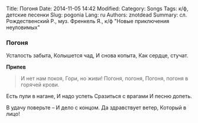 Title: Погоня
Date: 2014-11-05 14:42
Modified: 
Category: Songs
Tags: к/ф, детские песенки
Slug: pogonia
Lang: ru
Authors: znotdead
Summary: сл. Рождественский Р., муз. Френкель Я., к/ф "Новые приключения неуловимых"

### Погоня

Усталость забыта,
Колышется чад,
И снова копыта,
Как сердце, стучат.

**Припев**
>И нет нам  покоя,
Гори, но живи!
Погоня, погоня,
Погоня, погоня
в горячей крови.

Есть пули в нагане,
И надо успеть
Сразиться с врагами
И песню допеть.

В удачу поверьте –
И дело с концом.
Да здравствует ветер,
Который в лицо!
